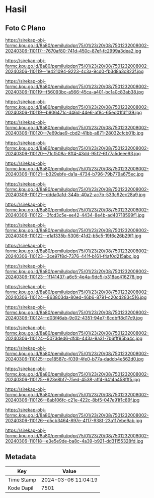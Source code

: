 # Hasil

## Foto C Plano

https://sirekap-obj-formc.kpu.go.id/8a80/pemilu/pdpr/75/01/23/20/08/7501232008002-20240306-110117--7670af80-741d-450c-87ef-fc2999a3dea2.jpg

https://sirekap-obj-formc.kpu.go.id/8a80/pemilu/pdpr/75/01/23/20/08/7501232008002-20240306-110119--1e421094-9223-4c3a-9cd0-fb3d8a3c823f.jpg

https://sirekap-obj-formc.kpu.go.id/8a80/pemilu/pdpr/75/01/23/20/08/7501232008002-20240306-110119--f56093bc-a566-45ca-a401-bc1a0c83ab38.jpg

https://sirekap-obj-formc.kpu.go.id/8a80/pemilu/pdpr/75/01/23/20/08/7501232008002-20240306-110119--b906471c-d46d-44e6-af8c-65ed01fdf139.jpg

https://sirekap-obj-formc.kpu.go.id/8a80/pemilu/pdpr/75/01/23/20/08/7501232008002-20240306-110120--7e69dae9-cbd2-41bb-a871-28032cfcb01b.jpg

https://sirekap-obj-formc.kpu.go.id/8a80/pemilu/pdpr/75/01/23/20/08/7501232008002-20240306-110120--71cf508a-8ff4-43dd-95f2-6f77a5deee93.jpg

https://sirekap-obj-formc.kpu.go.id/8a80/pemilu/pdpr/75/01/23/20/08/7501232008002-20240306-110121--b329ebfe-da1a-4734-b796-79b779a675ec.jpg

https://sirekap-obj-formc.kpu.go.id/8a80/pemilu/pdpr/75/01/23/20/08/7501232008002-20240306-110121--ddda0a1d-344b-40a2-ac7b-533c92ec28a9.jpg

https://sirekap-obj-formc.kpu.go.id/8a80/pemilu/pdpr/75/01/23/20/08/7501232008002-20240306-110122--3fcd3c5e-ee42-4434-8e4b-ad40718599f1.jpg

https://sirekap-obj-formc.kpu.go.id/8a80/pemilu/pdpr/75/01/23/20/08/7501232008002-20240306-110122--e1a1335b-5306-41d2-b5c5-19f6c26b29f1.jpg

https://sirekap-obj-formc.kpu.go.id/8a80/pemilu/pdpr/75/01/23/20/08/7501232008002-20240306-110123--3ce97f8d-7376-441f-b161-f4af0d215abc.jpg

https://sirekap-obj-formc.kpu.go.id/8a80/pemilu/pdpr/75/01/23/20/08/7501232008002-20240306-110123--1f141437-a6c5-4e4a-9dc5-b318ac416278.jpg

https://sirekap-obj-formc.kpu.go.id/8a80/pemilu/pdpr/75/01/23/20/08/7501232008002-20240306-110124--863803da-80ed-46b6-8791-c20cd283c516.jpg

https://sirekap-obj-formc.kpu.go.id/8a80/pemilu/pdpr/75/01/23/20/08/7501232008002-20240306-110124--d03f46ab-9c02-4351-94e7-6cdbff8d17c9.jpg

https://sirekap-obj-formc.kpu.go.id/8a80/pemilu/pdpr/75/01/23/20/08/7501232008002-20240306-110124--5073ded6-dfdb-443a-9a31-7b6fff95ba4c.jpg

https://sirekap-obj-formc.kpu.go.id/8a80/pemilu/pdpr/75/01/23/20/08/7501232008002-20240306-110125--ce18587c-f039-4fe0-b77a-dadcb4e562d0.jpg

https://sirekap-obj-formc.kpu.go.id/8a80/pemilu/pdpr/75/01/23/20/08/7501232008002-20240306-110125--923e8bf7-75ed-4538-aff4-6414a458fff5.jpg

https://sirekap-obj-formc.kpu.go.id/8a80/pemilu/pdpr/75/01/23/20/08/7501232008002-20240306-110126--8ab106fc-c21e-422c-8bf5-047e91f1c89f.jpg

https://sirekap-obj-formc.kpu.go.id/8a80/pemilu/pdpr/75/01/23/20/08/7501232008002-20240306-110126--d5cb3464-897e-4f17-938f-23a117ebe9ab.jpg

https://sirekap-obj-formc.kpu.go.id/8a80/pemilu/pdpr/75/01/23/20/08/7501232008002-20240306-110118--e3e5e9de-ba8c-4a39-b921-dd31155328fd.jpg


## Metadata

| Key        | Value               |
| ---------- | ------------------- |
| Time Stamp | 2024-03-06 11:04:19 |
| Kode Dapil | 7501                |



